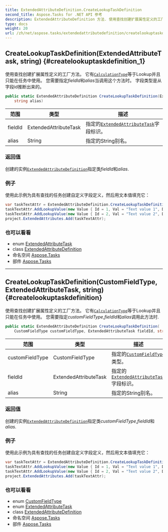 ```yaml
---
title: ExtendedAttributeDefinition.CreateLookupTaskDefinition
second_title: Aspose.Tasks for .NET API 参考
description: ExtendedAttributeDefinition 方法. 使用查找创建扩展属性定义的工厂方法 它有CalculationType等于Lookup并且只能在任务中使用 您需要指定fieldId和alias当调用这个方法时 字段类型是从字段id推断出来的
type: docs
weight: 20
url: /zh/net/aspose.tasks/extendedattributedefinition/createlookuptaskdefinition/
---
```

## CreateLookupTaskDefinition(ExtendedAttributeTask, string) {#createlookuptaskdefinition_1}

使用查找创建扩展属性定义的工厂方法。 它有[`CalculationType`](../calculationtype/)等于Lookup并且只能在任务中使用。 您需要指定*fieldId*和*alias*当调用这个方法时。 字段类型是从字段id推断出来的。

```csharp
public static ExtendedAttributeDefinition CreateLookupTaskDefinition(ExtendedAttributeTask fieldId, 
    string alias)
```

| 范围 | 类型 | 描述 |
| --- | --- | --- |
| fieldId | ExtendedAttributeTask | 指定的[`ExtendedAttributeTask`](../../extendedattributetask/)字段标识。 |
| alias | String | 指定的String别名。 |

### 返回值

创建的实例[`ExtendedAttributeDefinition`](../)指定类*fieldId*和*alias*.

### 例子

使用此示例为具有查找的任务创建自定义字段定义，然后用文本值填充它：

```csharp
var taskTextAttr = ExtendedAttributeDefinition.CreateLookupTaskDefinition(ExtendedAttributeTask.Text27, "My custom field");
taskTextAttr.AddLookupValue(new Value { Id = 1, Val = "Text value 1", Description = "Text value description 1" });
taskTextAttr.AddLookupValue(new Value { Id = 2, Val = "Text value 2", Description = "Text value description 2" });
project.ExtendedAttributes.Add(taskTextAttr);
```

### 也可以看看

* enum [ExtendedAttributeTask](../../extendedattributetask/)
* class [ExtendedAttributeDefinition](../)
* 命名空间 [Aspose.Tasks](../../extendedattributedefinition/)
* 部件 [Aspose.Tasks](../../../)

---

## CreateLookupTaskDefinition(CustomFieldType, ExtendedAttributeTask, string) {#createlookuptaskdefinition}

使用查找创建扩展属性定义的工厂方法。 它有[`CalculationType`](../calculationtype/)等于Lookup并且只能在任务中使用。 您需要指定*customFieldType*,*fieldId*和*alias*调用此方法时.

```csharp
public static ExtendedAttributeDefinition CreateLookupTaskDefinition(
    CustomFieldType customFieldType, ExtendedAttributeTask fieldId, string alias)
```

| 范围 | 类型 | 描述 |
| --- | --- | --- |
| customFieldType | CustomFieldType | 指定的[`CustomFieldType`](../../customfieldtype/)类型。 |
| fieldId | ExtendedAttributeTask | 指定的[`ExtendedAttributeTask`](../../extendedattributetask/)字段标识。 |
| alias | String | 指定的String别名。 |

### 返回值

创建的实例[`ExtendedAttributeDefinition`](../)指定类*customFieldType*,*fieldId*和*alias*.

### 例子

使用此示例为具有查找的任务创建自定义字段定义，然后用文本值填充它：

```csharp
var taskTextAttr = ExtendedAttributeDefinition.CreateLookupTaskDefinition(CustomFieldType.Text, ExtendedAttributeTask.Text27, "My custom field");
taskTextAttr.AddLookupValue(new Value { Id = 1, Val = "Text value 1", Description = "Text value description 1" });
taskTextAttr.AddLookupValue(new Value { Id = 2, Val = "Text value 2", Description = "Text value description 2" });
project.ExtendedAttributes.Add(taskTextAttr);
```

### 也可以看看

* enum [CustomFieldType](../../customfieldtype/)
* enum [ExtendedAttributeTask](../../extendedattributetask/)
* class [ExtendedAttributeDefinition](../)
* 命名空间 [Aspose.Tasks](../../extendedattributedefinition/)
* 部件 [Aspose.Tasks](../../../)


